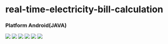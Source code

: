 # real-time-electricity-bill-calculation

<h3>Platform Android(JAVA)</h3>

<img src = "https://i.imgur.com/0uekkuH.png"> 
<img src = "https://i.imgur.com/2DPeZcy.png">  
<img src = "https://i.imgur.com/RQoId93.png"> 
<img src = "https://i.imgur.com/MLMt3jQ.png"> 
<img src = "https://i.imgur.com/cnD9MEC.png"> 
<img src = "https://i.imgur.com/3v49UKe.png"> 
